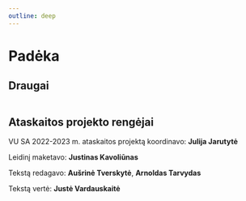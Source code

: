 ```yaml
---
outline: deep
---
```


# Padėka

<script setup lang="ts">
import logos from "../data/friendLogos.ts";
</script>

## Draugai

<div class="flex flex-wrap gap-6 mb-8">
  <img class="object-contain" v-for="image in logos" :key="image" :src="image" width="150" />
</div>

## Ataskaitos projekto rengėjai

VU SA 2022-2023 m. ataskaitos projektą koordinavo: **Julija Jarutytė**

Leidinį maketavo: **Justinas Kavoliūnas**

Tekstą redagavo: **Aušrinė Tverskytė**, **Arnoldas Tarvydas**

Tekstą vertė: **Justė Vardauskaitė**
